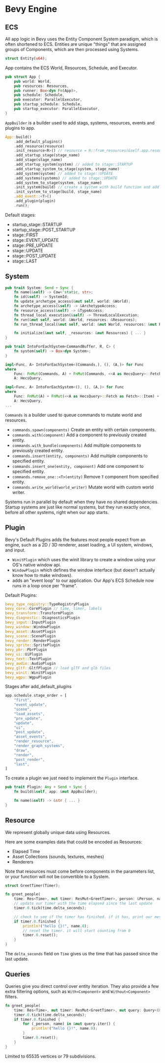 # Bevy Engine

## ECS

All app logic in Bevy uses the Entity Component System paradigm, which is often shortened to ECS.
Entities are unique "things" that are assigned groups of Components, which are then processed using Systems.

```rust
struct Entity(u64);
```

App contains the ECS World, Resources, Schedule, and Executor.

```rust
pub struct App {
    pub world: World,
    pub resources: Resources,
    pub runner: Box<dyn Fn(App)>,
    pub schedule: Schedule,
    pub executor: ParallelExecutor,
    pub startup_schedule: Schedule,
    pub startup_executor: ParallelExecutor,
}
```

`AppBuilder` is a builder used to add stags, systems, resources, events and plugins to app.

```rust
App::build()
    .add_default_plugins()
    .add_resource(resource)
    .init_resource<R>() // resource = R::from_resources(&self.app.resources)
    .add_startup_stage(stage_name)
    .add_stage(stage_name)
    .add_startup_system(system) // added to stage::STARTUP
    .add_startup_system_to_stage(system, stage_name)
    .add_system(system) // added to stage::UPDATE
    .add_systems(systems) // added to stage::UPDATE
    .add_system_to_stage(system, stage_name)
    .init_system(build) // create a system with build function and add to stage::UPDATE
    .init_system_to_stage(build, stage_name)
    .add_event::<T>()
    .add_plugin(plugin)
    .run();
```

Default stages:

- startup_stage::STARTUP
- startup_stage::POST_STARTUP
- stage::FIRST
- stage::EVENT_UPDATE
- stage::PRE_UPDATE
- stage::UPDATE
- stage::POST_UPDATE
- stage::LAST

## System

```rust
pub trait System: Send + Sync {
    fn name(&self) -> Cow<'static, str>;
    fn id(&self) -> SystemId;
    fn update_archetype_access(&mut self, world: &World);
    fn archetype_access(&self) -> &ArchetypeAccess;
    fn resource_access(&self) -> &TypeAccess;
    fn thread_local_execution(&self) -> ThreadLocalExecution;
    fn run(&mut self, world: &World, resources: &Resources);
    fn run_thread_local(&mut self, world: &mut World, resources: &mut Resources);

    fn initialize(&mut self, _resources: &mut Resources) { ... }
}

pub trait IntoForEachSystem<CommandBuffer, R, C> {
    fn system(self) -> Box<dyn System>;
}

impl<Func, A> IntoForEachSystem<(Commands,), (), (A,)> for Func
where
    Func: FnMut(Commands, A) + FnMut(Commands, <<A as HecsQuery>::Fetch as Fetch>::Item) + Send + Sync + 'static,
    A: HecsQuery,

impl<Func, A> IntoForEachSystem<(), (), (A,)> for Func
where
    Func: FnMut(A) + FnMut(<<A as HecsQuery>::Fetch as Fetch>::Item) + Send + Sync + 'static,
    A: HecsQuery,
...
```

`Commands` is a builder used to queue commands to mutate world and resources.

- `commands.spawn(components)` Create an entity with certain components.
- `commands.with(component)` Add a component to previously created entity.
- `commands.with_bundle(components)` Add multiple components to previously created entity.
- `commands.insert(entity, components)` Add multiple components to specified entity.
- `commands.insert_one(entity, component)` Add one component to specified entity.
- `commands.remove_one::<T>(entity)` Remove `T` component from specified entity.
- `commands.write_world(world_writer)` Mutate world with custom world writer.

Systems run in parallel by default when they have no shared dependencies.
Startup systems are just like normal systems, but they run exactly once, before all other systems, right when our app starts.

## Plugin

Bevy's Default Plugins adds the features most people expect from an engine, such as a 2D / 3D renderer, asset loading, a UI system, windows, and input.

- `WinitPlugin` which uses the winit library to create a window using your OS's native window api.
- `WindowPlugin` which defines the window interface (but doesn't actually know how to make windows).
- adds an "event loop" to our application. Our App's ECS Schedule now runs in a loop once per "frame".

Default Plugins:

```rust
bevy_type_registry::TypeRegistryPlugin
bevy_core::CorePlugin // time, timer, labels
bevy_transform::TransformPlugin
bevy_diagnostic::DiagnosticsPlugin
bevy_input::InputPlugin
bevy_window::WindowPlugin
bevy_asset::AssetPlugin
bevy_scene::ScenePlugin
bevy_render::RenderPlugin
bevy_sprite::SpritePlugin
bevy_pbr::PbrPlugin
bevy_ui::UiPlugin
bevy_text::TextPlugin
bevy_audio::AudioPlugin
bevy_gltf::GltfPlugin // load glTF and glb files
bevy_winit::WinitPlugin
bevy_wgpu::WgpuPlugin
```

Stages after add_default_plugins

```rust
app.schedule.stage_order = [
    "first",
    "event_update",
    "scene",
    "load_assets",
    "pre_update",
    "update",
    "ui",
    "post_update",
    "asset_events",
    "render_resource",
    "render_graph_systems",
    "draw",
    "render",
    "post_render",
    "last",
]
```

To create a plugin we just need to implement the `Plugin` interface.

```rust
pub trait Plugin: Any + Send + Sync {
    fn build(&self, app: &mut AppBuilder);

    fn name(&self) -> &str { ... }
}
```

## Resource

We represent globally unique data using Resources.

Here are some examples data that could be encoded as Resources:

- Elapsed Time
- Asset Collections (sounds, textures, meshes)
- Renderers

Note that resources must come before components in the parameters list, or your function will not be convertible to a System.

```rust
struct GreetTimer(Timer);

fn greet_people(
    time: Res<Time>, mut timer: ResMut<GreetTimer>, person: &Person, name: &Name) {
    // update our timer with the time elapsed since the last update
    timer.0.tick(time.delta_seconds);

    // check to see if the timer has finished. if it has, print our message
    if timer.0.finished {
        println!("hello {}!", name.0);
        // reset the timer. it will start counting from 0
        timer.0.reset();
    }
}
```

The `delta_seconds` field on `Time` gives us the time that has passed since the last update.

## Queries

Queries give you direct control over entity iteration. They also provide a few extra filtering options, such as `With<Component>` and `Without<Component>` filters.

```rust
fn greet_people(
    time: Res<Time>, mut timer: ResMut<GreetTimer>, mut query: Query<(&Person, &Name)>) {
    timer.0.tick(time.delta_seconds);
    if timer.0.finished {
        for (_person, name) in &mut query.iter() {
            println!("hello {}!", name.0);
        }
        timer.0.reset();
    }
}
```

Limited to 65535 vertices or 79 subdivisions.

